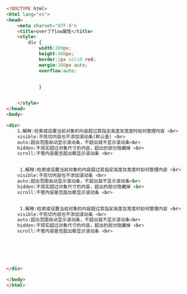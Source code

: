 
<BlogInfo id="95" title="68.overflow属性" author="白日梦想猿" pv=0 read_times=0 pre_cost_time="0分44秒" category="css学习" tag_list="['css学习']" create_time="2020.07.26 15:29:17" update_time="2020.07.26 15:35:22" />

```html
<!DOCTYPE html>
<html lang="en">
<head>
    <meta charset="UTF-8">
    <title>over了flow属性</title>
    <style>
        div {
            width:200px;
            height:400px;
            border:2px solid red;
            margin:100px auto;
            overflow:auto;


            }


    </style>
</head>
<body>

<div>
    1.解释:检索或设置当前对象的内容超过其指定高度及宽度时如何管理内容 <br>
    visible:不剪切内容也不添加滚动条(默认值) <br>
    auto:超出范围自动显示滚动条，不超出就不显示滚动条<br>
    hidden:不现实超过对象尺寸的内容，超出的部分隐藏掉 <br>
    scroll:不管内容是否超出都显示滚动条 <br>


     1.解释:检索或设置当前对象的内容超过其指定高度及宽度时如何管理内容 <br>
    visible:不剪切内容也不添加滚动条 <br>
    auto:超出范围自动显示滚动条，不超出就不显示滚动条<br>
    hidden:不现实超过对象尺寸的内容，超出的部分隐藏掉 <br>
    scroll:不管内容是否超出都显示滚动条 <br>


     1.解释:检索或设置当前对象的内容超过其指定高度及宽度时如何管理内容 <br>
    visible:不剪切内容也不添加滚动条 <br>
    auto:超出范围自动显示滚动条，不超出就不显示滚动条<br>
    hidden:不现实超过对象尺寸的内容，超出的部分隐藏掉 <br>
    scroll:不管内容是否超出都显示滚动条 <br>






</div>

</body>
</html>
```
